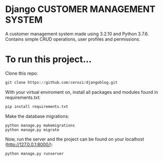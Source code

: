 # Django CUSTOMER MANAGEMENT SYSTEM

A customer management system made using 3.2.10 and Python 3.7.6. Contains simple CRUD operations, user profiles and permissions.

# To run this project...

Clone this repo:
```python
git clone https://github.com/cerozi/djangoblog.git
```

With your virtual enviroment on, install all packages and modules found in requirements.txt:
```python
pip install requirements.txt
```

Make the database migrations:

```
python manage.py makemigrations
python manage.py migrate
```

Now, run the server and the project can be found on your localhost (http://127.0.0.1:8000/):
```python
python manage.py runserver
```